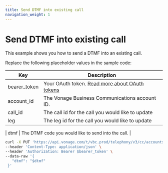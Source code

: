 ```yaml
---
title: Send DTMF into existing call
navigation_weight: 1
---
```


# Send DTMF into existing call

This example shows you how to send a DTMF into an existing call. 

Replace the following placeholder values in the sample code:

| Key        | Description                                                                                            |
|------------|--------------------------------------------------------------------------------------------------------|
| bearer_token | Your OAuth token. [Read more about OAuth tokens](https://developer.nexmo.com/vonage-business-cloud/vbc-apis/getting-started/authentication) |
| account_id | The Vonage Business Communications account ID. |
| call_id | The call id for the call you would like to update |
| leg | The leg id for the call you would like to update |

| dtmf | The DTMF code you would like to send into the call. |


``` bash
curl -X PUT 'https://api.vonage.com/t/vbc.prod/telephony/v3/cc/accounts/$account/calls/$call_id/legs/$leg_id'
--header 'Content-Type: application/json' \
--header 'Authorization: Bearer $bearer_token' \
--data-raw '{  
   "dtmf": "$dtmf"
 }'
```
